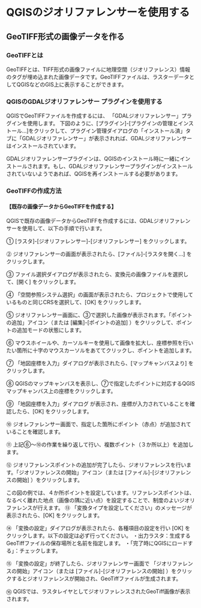 # QGISのジオリファレンサーを使用する

## GeoTIFF形式の画像データを作る

### GeoTIFFとは

GeoTIFFとは、TIFF形式の画像ファイルに地理空間（ジオリファレンス）情報のタグが埋め込まれた画像データです。GeoTIFFファイルは、ラスターデータとしてQGISなどのGIS上に表示することができます。

### QGISのGDALジオリファレンサー プラグインを使用する

QGISでGeoTIFFファイルを作成するには、 「GDALジオリファレンサー」プラグインを使用します。 下図のように、\[プラグイン\]-\[プラグインの管理とインストール…\]をクリックして、プラグイン管理ダイアログの「インストール済」タブに「GDALジオリファレンサー」が表示されれば、GDALジオリファレンサーはインストールされています。

GDALジオリファレンサープラグインは、QGISのインストール時に一緒にインストールされます。もし、GDALジオリファレンサープラグインがインストールされていないようであれば、QGISを再インストールする必要があります。

### GeoTIFFの作成方法

#### 【既存の画像データからGeoTIFFを作成する】

QGISで既存の画像データからGeoTIFFを作成するには、GDALジオリファレンサーを使用して、以下の手順で行います。

① \[ラスタ\]-\[ジオリファレンサー\]-\[ジオリファレンサー\] をクリックします。

⓶ ジオリファレンサーの画面が表示されたら、\[ファイル\]-\[ラスタを開く…\] をクリックします。

③ ファイル選択ダイアログが表示されたら、変換元の画像ファイルを選択して、\[開く\] をクリックします。

④ 「空間参照システム選択」の画面が表示されたら、プロジェクトで使用しているものと同じCRSを選択して、\[OK\] をクリックします。

⑤ ジオリファレンサー画面に、③で選択した画像が表示されます。「ポイントの追加」アイコン（または \[編集\]-\[ポイントの追加\] ）をクリックして、ポイントの追加モードの状態にします。

⑥ マウスホイールや、カーソルキーを使用して画像を拡大し、座標参照を行いたい箇所に十字のマウスカーソルをあててクリックし、ポイントを追加します。

⑦ 「地図座標を入力」ダイアログが表示されたら、\[マップキャンバスより\] をクリックします。

⑧ QGISのマップキャンバスを表示し、⑦で指定したポイントに対応するQGISマップキャンバス上の座標をクリックします。

⑨ 「地図座標を入力」ダイアログ が表示され、座標が入力されていることを確認したら、\[OK\] をクリックします。

⑩ ジオレファレンサー画面で、指定した箇所にポイント（赤点）が追加されていることを確認します。

⑪ 上記⑥～⑩の作業を繰り返して行い、複数ポイント（３か所以上）を追加します。

⑫ ジオリファレンスポイントの追加が完了したら、ジオリファレンスを行います。「ジオリファレンスの開始」アイコン（または \[ファイル\]-\[ジオリファレンスの開始\] ）をクリックします。

この図の例では、４か所ポイントを設定しています。リファレンスポイントは、なるべく離れた地点（画像の隅に近い点）を設定することで、制度のよいジオリファレンスが行えます。 ⑬ 「変換タイプを設定してください」のメッセージが表示されたら、\[OK\] をクリックします。

⑭ 「変換の設定」ダイアログが表示されたら、各種項目の設定を行い \[OK\] をクリックします。以下の設定は必ず行ってください。 ・出力ラスタ：生成するGeoTiffファイルの保存場所と名前を指定します。 ・「完了時にQGISにロードする」：チェックします。

⑮ 「変換の設定」が終了したら、ジオリファレンサー画面で 「ジオリファレンスの開始」アイコン（または \[ファイル\]-\[ジオリファレンスの開始\] ）をクリックするとジオリファレンスが開始され、GeoTiffファイルが生成されます。

⑯ QGISでは、ラスタレイヤとしてジオリファレンスされたGeoTiff画像が表示されます。

